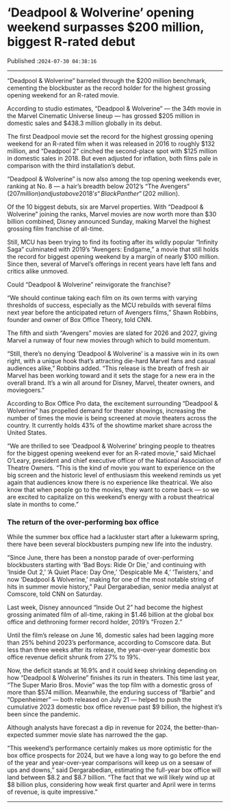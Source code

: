 # ‘Deadpool & Wolverine’ opening weekend surpasses $200 million, biggest R-rated debut

Published :`2024-07-30 04:38:16`

---

“Deadpool & Wolverine” barreled through the $200 million benchmark, cementing the blockbuster as the record holder for the highest grossing opening weekend for an R-rated movie.

According to studio estimates, “Deadpool & Wolverine” — the 34th movie in the Marvel Cinematic Universe lineup — has grossed $205 million in domestic sales and $438.3 million globally in its debut.

The first Deadpool movie set the record for the highest grossing opening weekend for an R-rated film when it was released in 2016 to roughly $132 million, and “Deadpool 2” cinched the second-place spot with $125 million in domestic sales in 2018. But even adjusted for inflation, both films pale in comparison with the third installation’s debut.

“Deadpool & Wolverine” is now also among the top opening weekends ever, ranking at No. 8 — a hair’s breadth below 2012’s “The Avengers” ($207 million) and just above 2018’s “Black Panther” ($202 million).

Of the 10 biggest debuts, six are Marvel properties. With “Deadpool & Wolverine” joining the ranks, Marvel movies are now worth more than $30 billion combined, Disney announced Sunday, making Marvel the highest grossing film franchise of all-time.

Still, MCU has been trying to find its footing after its wildly popular “Infinity Saga” culminated with 2019’s “Avengers: Endgame,” a movie that still holds the record for biggest opening weekend by a margin of nearly $100 million. Since then, several of Marvel’s offerings in recent years have left fans and critics alike unmoved.

Could “Deadpool & Wolverine” reinvigorate the franchise?

“We should continue taking each film on its own terms with varying thresholds of success, especially as the MCU rebuilds with several films next year before the anticipated return of Avengers films,” Shawn Robbins, founder and owner of Box Office Theory, told CNN.

The fifth and sixth “Avengers” movies are slated for 2026 and 2027, giving Marvel a runway of four new movies through which to build momentum.

“Still, there’s no denying ‘Deadpool & Wolverine’ is a massive win in its own right, with a unique hook that’s attracting die-hard Marvel fans and casual audiences alike,” Robbins added. “This release is the breath of fresh air Marvel has been working toward and it sets the stage for a new era in the overall brand. It’s a win all around for Disney, Marvel, theater owners, and moviegoers.”

According to Box Office Pro data, the excitement surrounding “Deadpool & Wolverine” has propelled demand for theater showings, increasing the number of times the movie is being screened at movie theaters across the country. It currently holds 43% of the showtime market share across the United States.

“We are thrilled to see ‘Deadpool & Wolverine’ bringing people to theatres for the biggest opening weekend ever for an R-rated movie,” said Michael O’Leary, president and chief executive officer of the National Association of Theatre Owners. “This is the kind of movie you want to experience on the big screen and the historic level of enthusiasm this weekend reminds us yet again that audiences know there is no experience like theatrical. We also know that when people go to the movies, they want to come back — so we are excited to capitalize on this weekend’s energy with a robust theatrical slate in months to come.”

### The return of the over-performing box office

While the summer box office had a lackluster start after a lukewarm spring, there have been several blockbusters pumping new life into the industry.

“Since June, there has been a nonstop parade of over-performing blockbusters starting with ‘Bad Boys: Ride Or Die,’ and continuing with ‘Inside Out 2,’ ‘A Quiet Place: Day One,’ ‘Despicable Me 4,’ ‘Twisters,’ and now ‘Deadpool & Wolverine,’ making for one of the most notable string of hits in summer movie history,” Paul Dergarabedian, senior media analyst at Comscore, told CNN on Saturday.

Last week, Disney announced “Inside Out 2” had become the highest grossing animated film of all-time, raking in $1.46 billion at the global box office and dethroning former record holder, 2019’s “Frozen 2.”

Until the film’s release on June 16, domestic sales had been lagging more than 25% behind 2023’s performance, according to Comscore data. But less than three weeks after its release, the year-over-year domestic box office revenue deficit shrunk from 27% to 19%.

Now, the deficit stands at 16.9% and it could keep shrinking depending on how “Deadpool & Wolverine”  finishes its run in theaters. This time last year, “The Super Mario Bros. Movie” was the top film with a domestic gross of more than $574 million. Meanwhile, the enduring success of “Barbie” and “Oppenheimer” — both released on July 21 — helped to push the cumulative 2023 domestic box office revenue past $9 billion, the highest it’s been since the pandemic.

Although analysts have forecast a dip in revenue for 2024, the better-than-expected summer movie slate has narrowed the the gap.

“This weekend’s performance certainly makes us more optimistic for the box office prospects for 2024, but we have a long way to go before the end of the year and year-over-year comparisons will keep us on a seesaw of ups and downs,” said Dergarabedian, estimating the full-year box office will land between $8.2 and $8.7 billion. “The fact that we will likely wind up at $8 billion plus, considering how weak first quarter and April were in terms of revenue, is quite impressive.”

---

